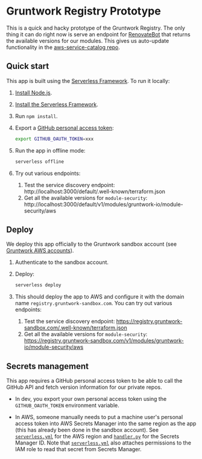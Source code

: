 # Gruntwork Registry Prototype

This is a quick and hacky prototype of the Gruntwork Registry. The only thing it can do right now is serve an endpoint
for [RenovateBot](https://renovate.whitesourcesoftware.com/) that returns the available versions for our modules. This
gives us auto-update functionality in the [aws-service-catalog 
repo](https://github.com/gruntwork-io/aws-service-catalog/).




## Quick start

This app is built using the [Serverless Framework](https://www.serverless.com/). To run it locally:

1. [Install Node.js](https://nodejs.org/en/download/).

1. [Install the Serverless Framework](https://www.serverless.com/framework/docs/getting-started/).

1. Run `npm install`.

1. Export a [GitHub personal access 
   token](https://docs.github.com/en/github/authenticating-to-github/creating-a-personal-access-token):
   
    ```bash
    export GITHUB_OAUTH_TOKEN=xxx
    ```
    
1. Run the app in offline mode:

    ```bash
    serverless offline
    ```
    
1. Try out various endpoints:

    1. Test the service discovery endpoint: http://localhost:3000/default/.well-known/terraform.json        
    1. Get all the available versions for `module-security`: http://localhost:3000/default/v1/modules/gruntwork-io/module-security/aws
    



## Deploy

We deploy this app officially to the Gruntwork sandbox account (see [Gruntwork AWS 
accounts](https://www.notion.so/AWS-Accounts-d936fc8f10674c9aafef34c4de87f2f2)). 

1. Authenticate to the sandbox account.

1. Deploy:

    ```bash
    serverless deploy
    ```           

1. This should deploy the app to AWS and configure it with the domain name `registry.gruntwork-sandbox.com`. You can 
   try out various endpoints:     

    1. Test the service discovery endpoint: https://registry.gruntwork-sandbox.com/.well-known/terraform.json        
    1. Get all the available versions for `module-security`: https://registry.gruntwork-sandbox.com/v1/modules/gruntwork-io/module-security/aws




## Secrets management

This app requires a GitHub personal access token to be able to call the GitHub API and fetch version information for our
private repos. 

- In dev, you export your own personal access token using the `GITHUB_OAUTH_TOKEN` environment variable.

- In AWS, someone manually needs to put a machine user's personal access token into AWS Secrets Manager into the same
  region as the app (this has already been done in the sandbox account). See [`serverless.yml`](serverless.yml) for 
  the AWS region and [`handler.py`](./src/handler.py) for the Secrets Manager ID. Note that 
  [`serverless.yml`](serverless.yml) also attaches permissions to the IAM role to read that secret from Secrets Manager.
    